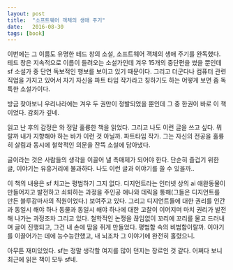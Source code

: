 ```yaml
---
layout: post
title:  "소프트웨어 객체의 생애 주기"
date:   2016-08-30
tags: [book]
---
```


이번에는 그 이름도 유명한 테드 창의 소설, 소프트웨어 객체의 생애 주기를 완독했다. 테드 창은 지속적으로 이름이 들려오는 소설가인데 겨우 15개의 중단편을 썼을 뿐인데 sf 소설가 중 단연 독보적인 행보를 보이고 있기 때문이다. 그리고 더군다나 컴퓨터 관련 직업을 가지고 있어서 자기 자신을 파트 타임 작가라고 칭하기도 하는 어떻게 보면 좀 독특한 소설가이다. 

  방금 찾아보니 우리나라에는 겨우 두 권만이 정발되었을 뿐인데 그 중 한권이 바로 이 책이었다. 감회가 깊네. 

  읽고 난 후의 감정은 와 정말 훌륭한 책을 읽었다. 그리고 나도 이런 글을 쓰고 싶다. 뭐랄까 내가 지향해야 하는 바가 이런 것 아닐까. 파트타임 작가. 그는 자신의 전공을 훌륭히 살림과 동시에 철학적인 의문을 잔뜩 소설에 담아냈다. 

  글이라는 것은 사람들의 생각을 이끌어 낼 촉매제가 되어야 한다. 단순히 즐겁기 위한 글, 이야기는 유흥거리에 불과하다. 나도 이런 글과 이야기를 쓸 수 있을까.. 

  이 책의 내용은 sf 치고는 평범하기 그지 없다. 디지언트라는 인터넷 상의 ai 애완동물이 만들어지고 발전하고 쇠퇴하는 과정을 주인공 애나와 데릭을 통해(그들은 디지언트를 만든 블루감마사의 직원이었다.) 보여주고 있다. 그리고 디지언트들에 대한 권리를 인간과 동일시 해야 하나 동물과 동일시 해야 하나에 대한 고찰이 이어지며 마치 권리가 발전해 나가는 과정조차 그리고 있다. 철학적인 논쟁을 끊임없이 꼬리에 꼬리를 물고 드러내며 글이 진행되고, 그건 내 손에 땀을 쥐게 만들었다. 평범함 속의 비범함이랄까. 이야기를 이끌어가는 데에 능수능란했고, 내 뇌조차 그 이야기에 완전히 홀렸으니. 

  아무튼 재미있었다. sf는 정말 생각할 여지를 많이 던지는 장르인 것 같다. 어쩌다 보니 최근에 읽은 책이 모두 sf네.